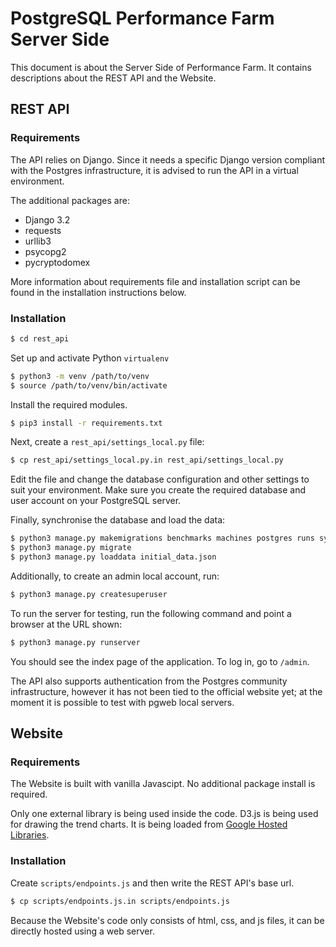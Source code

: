 # PostgreSQL Performance Farm Server Side

This document is about the Server Side of Performance Farm. It contains descriptions about the REST API and the Website.



## REST API

### Requirements

The API relies on Django. Since it needs a specific Django version compliant with the Postgres infrastructure, it is advised to run the API in a virtual environment.

 The additional packages are:

* Django 3.2
* requests
* urllib3
* psycopg2
* pycryptodomex

More information about requirements file and installation script can be found in the installation instructions below.

### Installation

```bash
$ cd rest_api
```

Set up and activate Python `virtualenv`

```bash
$ python3 -m venv /path/to/venv
$ source /path/to/venv/bin/activate
```

Install the required modules.

```bash
$ pip3 install -r requirements.txt
```

Next, create a `rest_api/settings_local.py` file:

```bash
$ cp rest_api/settings_local.py.in rest_api/settings_local.py
```

Edit the file and change the database configuration and other settings to suit your environment. Make sure you create the required database and user account on your PostgreSQL server.

Finally, synchronise the database and load the data:

```bash
$ python3 manage.py makemigrations benchmarks machines postgres runs systems users
$ python3 manage.py migrate
$ python3 manage.py loaddata initial_data.json
```

Additionally, to create an admin local account, run:

```bash
$ python3 manage.py createsuperuser
```

To run the server for testing, run the following command and point a browser at the URL shown:

```bash
$ python3 manage.py runserver
```

You should see the index page of the application. To log in, go to `/admin`.

The API also supports authentication from the Postgres community infrastructure, however it has not been tied to the official website yet; at the moment it is possible to test with pgweb local servers.



## Website

### Requirements

The Website is built with vanilla Javascipt. No additional package install is required.

Only one external library is being used inside the code. D3.js is being used for drawing the trend charts. It is being loaded from [Google Hosted Libraries](https://developers.google.com/speed/libraries#d3.js).

### Installation

Create `scripts/endpoints.js` and then write the REST API's base url.

```bash
$ cp scripts/endpoints.js.in scripts/endpoints.js
```

Because the Website's code only consists of html, css, and js files, it can be directly hosted using a web server.
